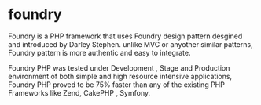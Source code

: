 foundry
=======
Foundry is a PHP framework that uses Foundry design pattern desgined and introduced by Darley Stephen.
unlike MVC or anyother similar patterns, Foundry pattern is more authentic and easy to integrate. 

Foundry PHP was tested under Development , Stage and Production environment of both simple and high resource intensive applications, Foundry PHP proved to be 75% faster than any of the existing PHP Frameworks like Zend, CakePHP , Symfony.
